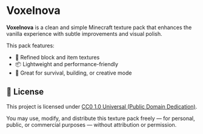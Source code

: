 # Voxelnova

**Voxelnova** is a clean and simple Minecraft texture pack that enhances the vanilla experience with subtle improvements and visual polish.

This pack features:
- 🎨 Refined block and item textures
- 📦 Lightweight and performance-friendly
- 🧱 Great for survival, building, or creative mode

## 📜 License

This project is licensed under [CC0 1.0 Universal (Public Domain Dedication)](https://creativecommons.org/publicdomain/zero/1.0/).

You may use, modify, and distribute this texture pack freely — for personal, public, or commercial purposes — without attribution or permission.
